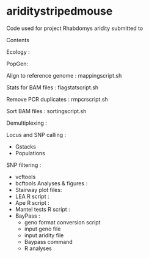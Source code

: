 # ariditystripedmouse
Code used for project Rhabdomys aridity submitted to

Contents

Ecology : 


PopGen:

Align to reference genome : mappingscript.sh

Stats for BAM files : flagstatscript.sh

Remove PCR duplicates : rmpcrscript.sh

Sort BAM files : sortingscript.sh

Demultiplexing :

Locus and SNP calling :
 - Gstacks
 - Populations

SNP filtering :
- vcftools
- bcftools
Analyses & figures :
 - Stairway plot files:
 - LEA R script :
 - Ape R script :
 - Mantel tests R script :
 - BayPass :
     - geno format conversion script
     - input geno file
     - input aridity file
     - Baypass command
     - R analyses
